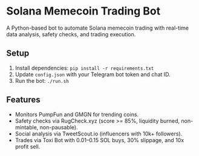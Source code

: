 # Solana Memecoin Trading Bot

A Python-based bot to automate Solana memecoin trading with real-time data analysis, safety checks, and trading execution.

## Setup
1. Install dependencies: `pip install -r requirements.txt`
2. Update `config.json` with your Telegram bot token and chat ID.
3. Run the bot: `./run.sh`

## Features
- Monitors PumpFun and GMGN for trending coins.
- Safety checks via RugCheck.xyz (score >= 85%, liquidity burned, non-mintable, non-pausable).
- Social analysis via TweetScout.io (influencers with 10k+ followers).
- Trades via Toxi Bot with 0.01–0.15 SOL buys, 30% slippage, and 10x profit sell.
